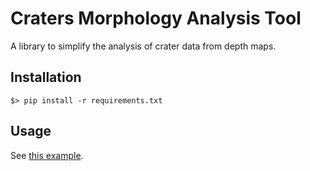 # Craters Morphology Analysis Tool

A library to simplify the analysis of crater data from depth maps.

## Installation

```
$> pip install -r requirements.txt
```

## Usage

See [this example](example.py).